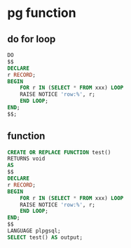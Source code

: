 # pg function

## do for loop
```sql
DO 
$$
DECLARE 
r RECORD;
BEGIN
    FOR r IN (SELECT * FROM xxx) LOOP
    RAISE NOTICE 'row:%', r;
    END LOOP;
END;
$$;
```

## function
```sql
CREATE OR REPLACE FUNCTION test()
RETURNS void
AS
$$
DECLARE
r RECORD;
BEGIN 
    FOR r IN (SELECT * FROM xxx) LOOP
    RAISE NOTICE 'row:%', r;
    END LOOP;
END;
$$
LANGUAGE plpgsql;
SELECT test() AS output;
```